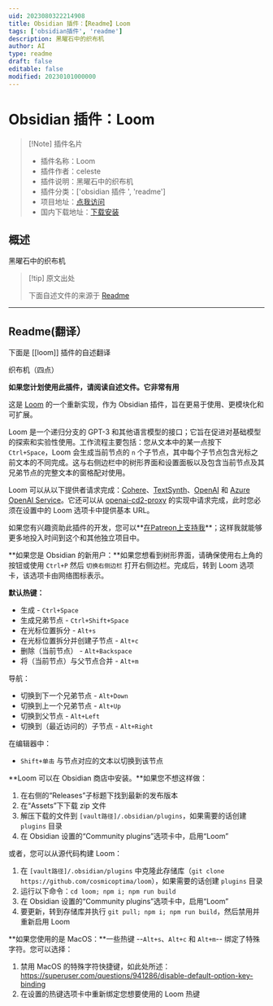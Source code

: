 ```yaml
---
uid: 2023080322214908
title: Obsidian 插件：【Readme】Loom
tags: ['obsidian插件', 'readme']
description: 黑曜石中的织布机
author: AI
type: readme
draft: false
editable: false
modified: 20230101000000
---
```


# Obsidian 插件：Loom

> [!Note] 插件名片
> - 插件名称：Loom
> - 插件作者：celeste
> - 插件说明：黑曜石中的织布机
> - 插件分类：['obsidian 插件 ', 'readme']
> - 项目地址：[点我访问](https://github.com/cosmicoptima/loom)
> - 国内下载地址：[下载安装](https://pkmer.cn/products/plugin/pluginMarket/?loom)

## 概述

黑曜石中的织布机

> [!tip] 原文出处
>
>下面自述文件的来源于 [Readme](https://ghproxy.net/https://raw.githubusercontent.com/cosmicoptima/loom/master/README.md)
>

---

## Readme(翻译）

下面是 [[loom]] 插件的自述翻译

织布机（四点）

**如果您计划使用此插件，请阅读自述文件。它非常有用**

这是 [Loom](https://github.com/socketteer/loom) 的一个重新实现，作为 Obsidian 插件，旨在更易于使用、更模块化和可扩展。

Loom 是一个递归分支的 GPT-3 和其他语言模型的接口；它旨在促进对基础模型的探索和实验性使用。工作流程主要包括：您从文本中的某一点按下 `Ctrl+Space`，Loom 会生成当前节点的 `n` 个子节点，其中每个子节点包含光标之前文本的不同完成。这与右侧边栏中的树形界面和设置面板以及包含当前节点及其兄弟节点的完整文本的窗格配对使用。

Loom 可以从以下提供者请求完成：[Cohere](https://docs.cohere.ai/docs)、[TextSynth](https://textsynth.com/documentation.html)、[OpenAI](https://platform.openai.com/docs/introduction) 和 [Azure OpenAI Service](https://learn.microsoft.com/en-us/azure/ai-services/openai)。它还可以从 [openai-cd2-proxy](https://github.com/cosmicoptima/openai-cd2-proxy) 的实现中请求完成，此时您必须在设置中的 Loom 选项卡中提供基本 URL。

如果您有兴趣资助此插件的开发，您可以**[在Patreon上支持我](https://patreon.com/parafactual)**；这样我就能够更多地投入时间到这个和其他独立项目中。

**如果您是 Obsidian 的新用户：**如果您想看到树形界面，请确保使用右上角的按钮或使用 `Ctrl+P` 然后 `切换右侧边栏` 打开右侧边栏。完成后，转到 Loom 选项卡，该选项卡由网络图标表示。

**默认热键：**

- 生成 - `Ctrl+Space`
- 生成兄弟节点 - `Ctrl+Shift+Space`
- 在光标位置拆分 - `Alt+s`
- 在光标位置拆分并创建子节点 - `Alt+c`
- 删除（当前节点） - `Alt+Backspace`
- 将（当前节点）与父节点合并 - `Alt+m`

导航：

- 切换到下一个兄弟节点 - `Alt+Down`
- 切换到上一个兄弟节点 - `Alt+Up`
- 切换到父节点 - `Alt+Left`
- 切换到（最近访问的）子节点 - `Alt+Right`

在编辑器中：

- `Shift+单击` 与节点对应的文本以切换到该节点

**Loom 可以在 Obsidian 商店中安装。**如果您不想这样做：

1. 在右侧的“Releases”子标题下找到最新的发布版本
2. 在“Assets”下下载 zip 文件
3. 解压下载的文件到 `[vault路径]/.obsidian/plugins`，如果需要的话创建 `plugins` 目录
4. 在 Obsidian 设置的“Community plugins”选项卡中，启用“Loom”

或者，您可以从源代码构建 Loom：

1. 在 `[vault路径]/.obsidian/plugins` 中克隆此存储库（`git clone https://github.com/cosmicoptima/loom`），如果需要的话创建 `plugins` 目录
2. 运行以下命令：`cd loom; npm i; npm run build`
3. 在 Obsidian 设置的“Community plugins”选项卡中，启用“Loom”
4. 要更新，转到存储库并执行 `git pull; npm i; npm run build`，然后禁用并重新启用 Loom

**如果您使用的是 MacOS：**一些热键 --`Alt+s`、`Alt+c` 和 `Alt+m`-- 绑定了特殊字符。您可以选择：

1. 禁用 MacOS 的特殊字符快捷键，如此处所述：<https://superuser.com/questions/941286/disable-default-option-key-binding>
2. 在设置的热键选项卡中重新绑定您想要使用的 Loom 热键



